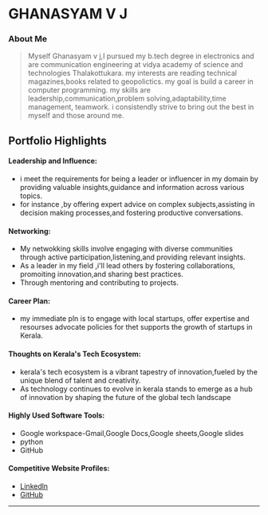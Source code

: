  # GHANASYAM V J

### About Me

> Myself Ghanasyam v j,I pursued my b.tech degree in electronics and  are communication engineering at vidya academy of science and technologies Thalakottukara.
> my interests are reading technical magazines,books related to geopolictics.
> my goal is build a career in computer programming.
> my skills are leadership,communication,problem solving,adaptability,time management, teamwork.
> i consistendly strive to bring out the best in myself and those around me.


## Portfolio Highlights

#### Leadership and Influence:

- i meet the requirements for being a leader or influencer in my domain by providing valuable insights,guidance and information across various topics.
- for instance ,by offering expert advice on complex subjects,assisting in decision making processes,and fostering productive conversations.

#### Networking:

- My netwokking skills involve engaging with diverse communities through active participation,listening,and providing relevant insights.
- As a leader in my field ,i'll lead others by fostering collaborations, promoiting innovation,and sharing best practices.
- Through mentoring and contributing to projects.

#### Career Plan:
- my immediate pln is to engage with local startups,
offer expertise and resourses
advocate policies for thet supports the growth of startups in Kerala.

#### Thoughts on Kerala's Tech Ecosystem:

- kerala's tech ecosystem is a vibrant tapestry of innovation,fueled by the unique blend of talent and creativity.
- As  technology continues to evolve in kerala stands to emerge as a hub of innovation by shaping the future of the global tech landscape


#### Highly Used Software Tools:

- Google workspace-Gmail,Google Docs,Google sheets,Google slides
- python
- GitHub
#### Competitive Website Profiles:


- [Linkedln](https://www.linkedin.com/in/ghanasyam-vj-a63025202)
- [GitHub](https://github.com/Ghanasyamvj/IEEE-LAUNCHPAD)




---

